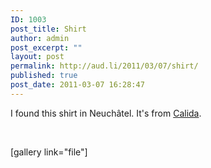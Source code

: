 ```yaml
---
ID: 1003
post_title: Shirt
author: admin
post_excerpt: ""
layout: post
permalink: http://aud.li/2011/03/07/shirt/
published: true
post_date: 2011-03-07 16:28:47
---
```

I found this shirt in Neuchâtel. It's from <a href="http://www.calida.com/">Calida</a>.

&nbsp;

[gallery link="file"]

&nbsp;